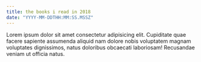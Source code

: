 ```yaml
---
title: the books i read in 2018
date: "YYYY-MM-DDTHH:MM:SS.MSSZ"
---
```


Lorem ipsum dolor sit amet consectetur adipisicing elit. Cupiditate quae facere sapiente assumenda aliquid nam dolore nobis voluptatem magnam voluptates dignissimos, natus doloribus obcaecati laboriosam! Recusandae veniam ut officia natus.